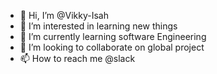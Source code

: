 - 👋 Hi, I’m @Vikky-Isah
- 👀 I’m interested in learning new things 
- 🌱 I’m currently learning software Engineering 
- 💞️ I’m looking to collaborate on global project 
- 📫 How to reach me @slack 

<!---
Vikky-Isah/Vikky-Isah is a ✨ special ✨ repository because its `README.md` (this file) appears on your GitHub profile.
You can click the Preview link to take a look at your changes.
--->
